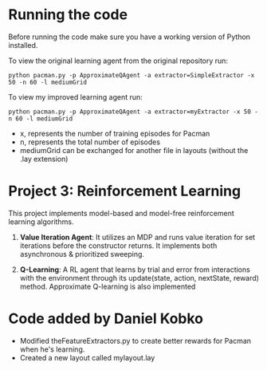 # Running the code
Before running the code make sure you have a working version of Python installed.

To view the original learning agent from the original repository run:
```console
python pacman.py -p ApproximateQAgent -a extractor=SimpleExtractor -x 50 -n 60 -l mediumGrid
```

To view my improved learning agent run:
```console
python pacman.py -p ApproximateQAgent -a extractor=myExtractor -x 50 -n 60 -l mediumGrid
```

- x, represents the number of training episodes for Pacman
- n, represents the total number of episodes
- mediumGrid can be exchanged for another file in layouts (without the .lay extension)

# Project 3: Reinforcement Learning

This project implements model-based and model-free reinforcement learning algorithms.

1. **Value Iteration Agent**: It utilizes an MDP and runs value iteration for set iterations before the constructor returns. It implements both asynchronous & prioritized sweeping.

2. **Q-Learning**: A RL agent that learns by trial and error from interactions with the environment through its update(state, action, nextState, reward) method. Approximate Q-learning is also implemented

# Code added by Daniel Kobko

- Modified theFeatureExtractors.py to create better rewards for Pacman when he's learning.
- Created a new layout called mylayout.lay